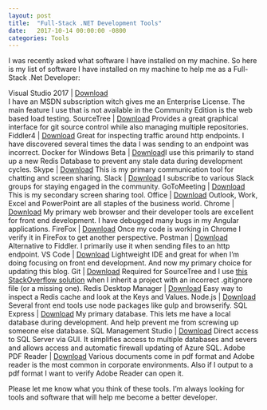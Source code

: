 ```yaml
---
layout: post
title:  "Full-Stack .NET Development Tools"
date:   2017-10-14 00:00:00 -0800
categories: Tools
---
```


I was recently asked what software I have installed on my machine. So here is my list of software I have installed on my machine to help me as a Full-Stack .Net Developer:

Visual Studio 2017 | [Download](https://www.visualstudio.com/downloads/)<br/> I have an MSDN subscription witch gives me an Enterprise License. The main feature I use that is not available in the Community Edition is the web based load testing.
SourceTree | [Download](https://www.sourcetreeapp.com/) Provides a great graphical interface for git source control while also managing multiple repositories.
Fiddler4 | [Download](https://www.telerik.com/download/fiddler/fiddler4) Great for inspecting traffic around http endpoints. I have discovered several times the data I was sending to an endpoint was incorrect.
Docker for Windows Beta | [Download](https://docs.docker.com/docker-for-windows/install/)I use this primarily to stand up a new Redis Database to prevent any stale data during development cycles.
Skype | [Download](https://www.skype.com/en/download-skype/skype-for-windows/downloading/) This is my primary communication tool for chatting and screen sharing.
Slack | [Download](https://slack.com/downloads/windows) I subscribe to various Slack groups for staying engaged in the community.
GoToMeeting | [Download](https://support.logmeininc.com/gotomeeting/get-ready) This is my secondary screen sharing tool.
Office | [Download](https://products.office.com/en-us/get-office-oem-download-page) Outlook, Work, Excel and PowerPoint are all staples of the business world.
Chrome | [Download](https://www.google.com/chrome/browser/features.html) My primary web browser and their developer tools are excellent for front end development. I have debugged many bugs in my Angular applications.
FireFox | [Download](https://www.mozilla.org/en-US/firefox/new/) Once my code is working in Chrome I verify it in FireFox to get another perspective.
Postman | [Download](https://www.getpostman.com/) Alternative to Fiddler. I primarily use it when sending files to an http endpoint.
VS Code | [Download](https://code.visualstudio.com/download) Lightweight IDE and great for when I’m doing focusing on front end development. And now my primary choice for updating this blog.
Git | [Download](https://git-scm.com/downloads) Required for SourceTree and I use [this StackOverflow solution](https://stackoverflow.com/questions/11451535/gitignore-is-not-working) when I inherit a project with an incorrect .gitignore file (or a missing one).
Redis Desktop Manager | [Download](https://redisdesktop.com/download) Easy way to inspect a Redis cache and look at the Keys and Values.
Node.js | [Download](https://nodejs.org/en/download/) Several front end tools use node packages like gulp and browserify.
SQL Express | [Download](https://go.microsoft.com/fwlink/?linkid=853017) My primary database. This lets me have a local database during development. And help prevent me from screwing up someone else database.
SQL Management Studio | [Download](https://docs.microsoft.com/en-us/sql/ssms/download-sql-server-management-studio-ssms) Direct access to SQL Server via GUI. It simplifies access to multiple databases and severs and allows access and automatic firewall updating of Azure SQL.
Adobe PDF Reader | [Download](https://get.adobe.com/reader/) Various documents come in pdf format and Adobe reader is the most common in corporate environments. Also if I output to a pdf format I want to verify Adobe Reader can open it.

Please let me know what you think of these tools. I’m always looking for tools and software that will help me become a better developer.
